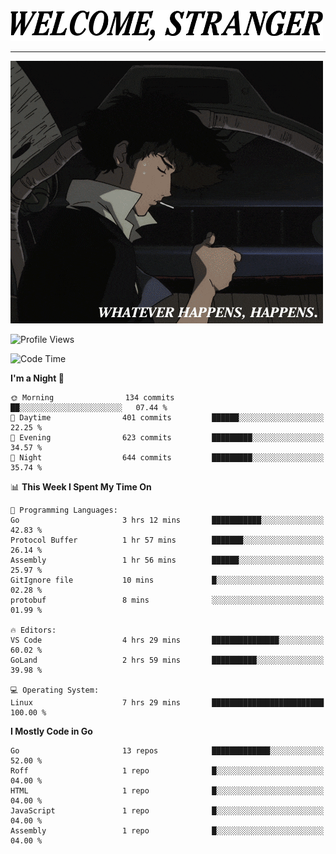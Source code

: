 <picture>
  <source media="(prefers-color-scheme: dark)" srcset="./headers/welcome_white.png">
  <img alt="WELCOME, STRANGER" src="./headers/welcome.png" width="500">
</picture>

<hr>

![Whatever happens, happens](./whatever_happens.gif)

![Profile Views](https://komarev.com/ghpvc/?username=darleet&color=blue)

<!--START_SECTION:waka-->
![Code Time](http://img.shields.io/badge/Code%20Time-94%20hrs%2054%20mins-blue)

**I'm a Night 🦉** 

```text
🌞 Morning                134 commits         ██░░░░░░░░░░░░░░░░░░░░░░░   07.44 % 
🌆 Daytime                401 commits         ██████░░░░░░░░░░░░░░░░░░░   22.25 % 
🌃 Evening                623 commits         █████████░░░░░░░░░░░░░░░░   34.57 % 
🌙 Night                  644 commits         █████████░░░░░░░░░░░░░░░░   35.74 % 
```


📊 **This Week I Spent My Time On** 

```text
💬 Programming Languages: 
Go                       3 hrs 12 mins       ███████████░░░░░░░░░░░░░░   42.83 % 
Protocol Buffer          1 hr 57 mins        ███████░░░░░░░░░░░░░░░░░░   26.14 % 
Assembly                 1 hr 56 mins        ██████░░░░░░░░░░░░░░░░░░░   25.97 % 
GitIgnore file           10 mins             █░░░░░░░░░░░░░░░░░░░░░░░░   02.28 % 
protobuf                 8 mins              ░░░░░░░░░░░░░░░░░░░░░░░░░   01.99 % 

🔥 Editors: 
VS Code                  4 hrs 29 mins       ███████████████░░░░░░░░░░   60.02 % 
GoLand                   2 hrs 59 mins       ██████████░░░░░░░░░░░░░░░   39.98 % 

💻 Operating System: 
Linux                    7 hrs 29 mins       █████████████████████████   100.00 % 
```

**I Mostly Code in Go** 

```text
Go                       13 repos            █████████████░░░░░░░░░░░░   52.00 % 
Roff                     1 repo              █░░░░░░░░░░░░░░░░░░░░░░░░   04.00 % 
HTML                     1 repo              █░░░░░░░░░░░░░░░░░░░░░░░░   04.00 % 
JavaScript               1 repo              █░░░░░░░░░░░░░░░░░░░░░░░░   04.00 % 
Assembly                 1 repo              █░░░░░░░░░░░░░░░░░░░░░░░░   04.00 % 
```




<!--END_SECTION:waka-->
